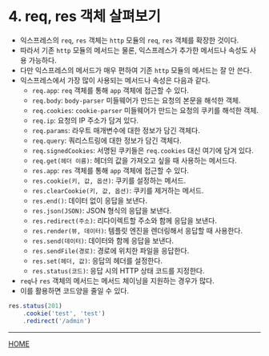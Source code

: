 # 4. req, res 객체 살펴보기

- 익스프레스의 `req`, `res` 객체는 `http` 모듈의 `req`, `res` 객체를 확장한 것이다.
- 따라서 기존 `http` 모듈의 메서드는 물론, 익스프레스가 추가한 메서드나 속성도 사용 가능하다.
- 다만 익스프레스의 메서드가 매우 편하여 기존 `http` 모듈의 메서드는 잘 안 쓴다.
- 익스프레스에서 가장 많이 사용되는 메서드나 속성은 다음과 같다.
    - `req.app`: `req` 객체를 통해 `app` 객체에 접근할 수 있다.
    - `req.body`: `body-parser` 미들웨어가 만드는 요청의 본문을 해석한 객체.
    - `req.cookies`: `cookie-parser` 미들웨어가 만드는 요청의 쿠키를 해석한 객체.
    - `req.ip`: 요청의 IP 주소가 담겨 있다.
    - `req.params`: 라우트 매개변수에 대한 정보가 담긴 객체다.
    - `req.query`: 쿼리스트링에 대한 정보가 담긴 객체다.
    - `req.signedCookies`: 서명된 쿠키들은 `req.cookies` 대신 여기에 담겨 있다.
    - `req.get(헤더 이름)`: 헤더의 값을 가져오고 싶을 때 사용하는 메서드다.
    - `res.app`: `res` 객체를 통해 `app` 객체에 접근할 수 있다.
    - `res.cookie(키, 값, 옵션)`: 쿠키를 설정하는 메서드.
    - `res.clearCookie(키, 값, 옵션)`: 쿠키를 제거하는 메서드.
    - `res.end()`: 데이터 없이 응답을 보낸다.
    - `res.json(JSON)`: JSON 형식의 응답을 보낸다.
    - `res.redirect(주소)`: 리다이렉트할 주소와 함께 응답을 보낸다.
    - `res.render(뷰, 데이터)`: 템플릿 엔진을 렌더링해서 응답할 때 사용한다.
    - `res.send(데이터)`: 데이터와 함께 응답을 보낸다.
    - `res.sendFile(경로)`: 경로에 위치한 파일을 응답한다.
    - `res.set(헤더, 값)`: 응답의 헤더를 설정한다.
    - `res.status(코드)`: 응답 시의 HTTP 상태 코드를 지정한다.
- `req`나 `res` 객체의 메서드는 메서드 체이닝을 지원하는 경우가 많다.
- 이를 활용하면 코드양을 줄일 수 있다.

```js
res.status(201)
    .cookie('test', 'test')
    .redirect('/admin')
```

-----
[HOME](./index.md)